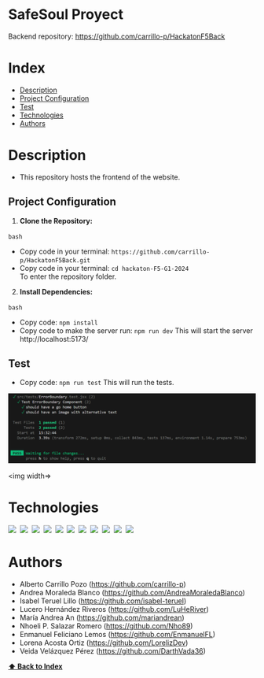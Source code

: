 <h1> SafeSoul Proyect</h1>

Backend repository: https://github.com/carrillo-p/HackatonF5Back 

# Index

+ [Description](#description)
+ [Project Configuration](#project-configuration)
+ [Test](#test)
+ [Technologies](#technologies)
+ [Authors](#authors)


# Description

- This repository hosts the frontend of the website.

## Project Configuration

1. **Clone the Repository:**

`bash`
* Copy code in your terminal: `https://github.com/carrillo-p/HackatonF5Back.git`
* Copy code in your terminal: `cd hackaton-F5-G1-2024` <br>
To enter the repository folder.


2. **Install Dependencies:** 

`bash`
* Copy code: `npm install`
* Copy code to make the server run: `npm run dev`
This will start the server http://localhost:5173/


## Test

* Copy code: `npm run test`
This will run the tests.

<img width="600" alt="Captura de pantalla 2024-03-18 a las 20 22 39" src="./src/assets/images/resources/test.png">

<img width=>

# Technologies

<img width="50" src="https://cdn.worldvectorlogo.com/logos/trello.svg">&nbsp;
<img width="50" src="https://user-images.githubusercontent.com/25181517/183896128-ec99105a-ec1a-4d85-b08b-1aa1620b2046.png" >&nbsp;
<img width="50" src="https://user-images.githubusercontent.com/25181517/117447155-6a868a00-af3d-11eb-9cfe-245df15c9f3f.png" >&nbsp;
<img width="50" src="https://upload.wikimedia.org/wikipedia/commons/9/91/Octicons-mark-github.svg">&nbsp;
<img width="50" src="https://user-images.githubusercontent.com/25181517/192108891-d86b6220-e232-423a-bf5f-90903e6887c3.png">&nbsp;
<img width="50" src="https://user-images.githubusercontent.com/25181517/121401671-49102800-c959-11eb-9f6f-74d49a5e1774.png">&nbsp;
<img width="50" src="https://user-images.githubusercontent.com/25181517/183898674-75a4a1b1-f960-4ea9-abcb-637170a00a75.png">&nbsp;
<img width="50" src="https://user-images.githubusercontent.com/25181517/192158954-f88b5814-d510-4564-b285-dff7d6400dad.png">&nbsp;
<img width="50" src="https://user-images.githubusercontent.com/25181517/202896760-337261ed-ee92-4979-84c4-d4b829c7355d.png">&nbsp;
<img width="50" src="https://user-images.githubusercontent.com/25181517/183897015-94a058a6-b86e-4e42-a37f-bf92061753e5.png">&nbsp;
<img width="50" src="https://user-images.githubusercontent.com/25181517/183423507-c056a6f9-1ba8-4312-a350-19bcbc5a8697.png">&nbsp;


	
# Authors

- Alberto Carrillo Pozo (https://github.com/carrillo-p)
- Andrea Moraleda Blanco (https://github.com/AndreaMoraledaBlanco)
- Isabel Teruel Lillo (https://github.com/isabel-teruel)
- Lucero Hernández Riveros  (https://github.com/LuHeRiver)
- María Andrea An (https://github.com/mariandrean)
- Nhoeli P. Salazar Romero (https://github.com/Nho89)
- Enmanuel Feliciano Lemos (https://github.com/EnmanuelFL)
- Lorena Acosta Ortiz (https://github.com/LorelizDev)
- Veida Velázquez Pérez (https://github.com/DarthVada36)


   
**[⬆️ Back to Index](#index)**
